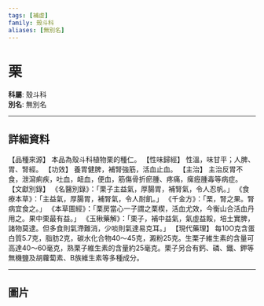 ```yaml
---
tags: [補虛]
family: 殼斗科
aliases: [無別名]
---
```


# 栗

**科屬**: 殼斗科  
**別名**: 無別名  

---

## 詳細資料
【品種來源】
本品為殼斗科植物栗的種仁。
【性味歸經】
性溫，味甘平；人脾、胃、腎經。
【功效】
養胃健脾，補腎強筋，活血止血。
【主治】
主治反胃不食，泄瀉痢疾，吐血，衄血，便血，筋傷骨折瘀腫、疼痛，瘰癧腫毒等病症。
【文獻別錄】
《名醫別錄》：「栗子主益氣，厚腸胃，補腎氣，令人忍帆。」
《食療本草》：「主益氣，厚腸胃，補腎氣，令人耐飢。」
《千金方》：「栗，腎之果。腎病宜食之。」
《本草圖經》：「栗房當心一子謂之栗楔，活血尤效，今衡山合活血丹用之。果中栗最有益。」
《玉楸藥解》：「栗子，補中益氣，氣虛益餒，培土實脾，諸物莫逮。但多食則氣滯難消，少啖則氣達易克耳。」
【現代藥理】
每10O克含蛋白質5.7克，脂肪2克，碳水化合物40～45克，澱粉25克。生栗子維生素的含量可高達40～60毫克，熟栗子維生素的含量約25毫克。栗子另合有鈣、磷、鐵、鉀等無機鹽及胡蘿蔔素、B族維生素等多種成分。

---

## 圖片
